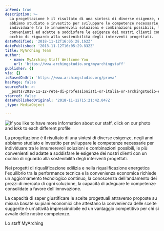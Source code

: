 ```yaml
---
inFeed: true
description: >-
  La progettazione è il risultato di una sintesi di diverse esigenze, negli anni
  abbiamo studiato e investito per sviluppare le competenze necessarie per
  individuare tra le innumerevoli soluzioni e combinazioni possibili, le più
  convenienti ed adatte a soddisfare le esigenze dei nostri clienti con un
  occhio di riguardo alla sostenibilità degli interventi progettati.
dateModified: '2018-11-12T16:05:28.162Z'
datePublished: '2018-11-12T16:05:29.832Z'
title: MyArching Team
author:
  - name: MyArching Staff Wellcome You
    url: 'https://www.archingstudio.org/myarchingstaff'
publisher: {}
via: {}
isBasedOnUrl: 'https://www.archingstudio.org/prova'
hasPage: false
sourcePath: >-
  _posts/2018-11-12-rete-di-professionisti-or-italia-or-archingstudio-or-staff-my-a.md
starred: false
datePublishedOriginal: '2018-11-12T15:21:42.047Z'
_type: MediaObject

---
```

![If you like to have more information about our staff, click on our photo and lokk to each different profile](https://the-grid-user-content.s3-us-west-2.amazonaws.com/cc13304a-3e1c-4561-b641-2637843bef55.jpg)

La progettazione è il risultato di una sintesi di diverse esigenze, negli anni abbiamo studiato e investito per sviluppare le competenze necessarie per individuare tra le innumerevoli soluzioni e combinazioni possibili, le più convenienti ed adatte a soddisfare le esigenze dei nostri clienti con un occhio di riguardo alla sostenibilità degli interventi progettati.

Nei progetti di riqualificazione edilizia e nella riqualificazione energetica l'equilibrio tra la performance tecnica e la convenienza economica richiede un aggiornamento tecnologico continuo, la conoscenza dell'andamento dei prezzi di mercato di ogni soluzione, la capacità di adeguare le competenze consolidate a favore dell'innovazione.

La capacità di saper giustificare le scelte progettuali attraverso proposte su misura basate su piani economici che attestano la convenienza delle scelte suggerite è un'attività imprescindibile ed un vantaggio competitivo per chi si avvale delle nostre competenze.

Lo staff MyArching